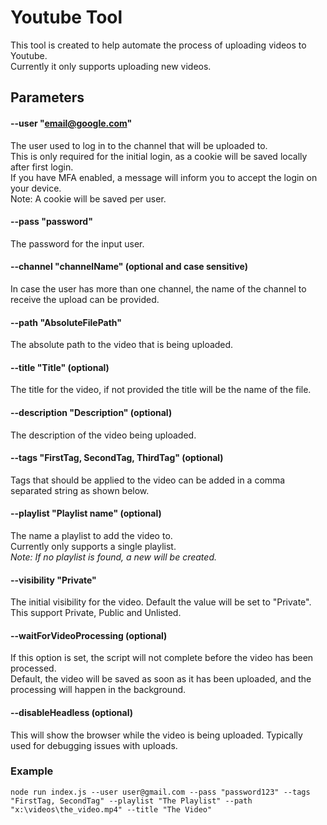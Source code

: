 # Youtube Tool
This tool is created to help automate the process of uploading videos to Youtube.  
Currently it only supports uploading new videos.
 

## Parameters
#### --user "email@google.com"
The user used to log in to the channel that will be uploaded to.  
This is only required for the initial login, as a cookie will be saved locally after first login.  
If you have MFA enabled, a message will inform you to accept the login on your device.  
Note: A cookie will be saved per user.

#### --pass "password"
The password for the input user.

#### --channel "channelName" (optional and case sensitive)
In case the user has more than one channel, the name of the channel to receive the upload can be provided.

#### --path "AbsoluteFilePath"
The absolute path to the video that is being uploaded.

#### --title "Title" (optional)
The title for the video, if not provided the title will be the name of the file.

#### --description "Description" (optional)
The description of the video being uploaded.

#### --tags "FirstTag, SecondTag, ThirdTag" (optional)
Tags that should be applied to the video can be added in a comma separated string as shown below.  

#### --playlist "Playlist name" (optional)
The name a playlist to add the video to.  
Currently only supports a single playlist.  
*Note: If no playlist is found, a new will be created.*

#### --visibility "Private"
The initial visibility for the video. Default the value will be set to "Private".  
This support Private, Public and Unlisted.

#### --waitForVideoProcessing (optional)
If this option is set, the script will not complete before the video has been processed.  
Default, the video will be saved as soon as it has been uploaded, and the processing will happen in the background.

#### --disableHeadless (optional)
This will show the browser while the video is being uploaded. Typically used for debugging issues with uploads.

### Example
`node run index.js --user user@gmail.com --pass "password123" --tags "FirstTag, SecondTag" --playlist "The Playlist" --path "x:\videos\the_video.mp4" --title "The Video"`
